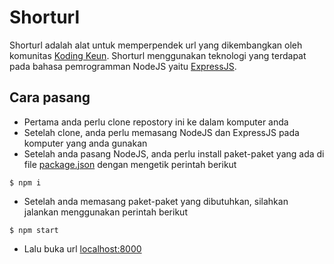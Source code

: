# Shorturl
Shorturl adalah alat untuk memperpendek url yang dikembangkan oleh komunitas [Koding Keun](http://kodingkeun.com). Shorturl menggunakan teknologi yang terdapat pada bahasa pemrogramman NodeJS yaitu [ExpressJS](https://expressjs.com).

## Cara pasang
- Pertama anda perlu clone repostory ini ke dalam komputer anda
- Setelah clone, anda perlu memasang NodeJS dan ExpressJS pada komputer yang anda gunakan
- Setelah anda pasang NodeJS, anda perlu install paket-paket yang ada di file [package.json](./package.json) dengan mengetik perintah berikut
```shell
$ npm i
```
- Setelah anda memasang paket-paket yang dibutuhkan, silahkan jalankan menggunakan perintah berikut
```shell
$ npm start
```
- Lalu buka url [localhost:8000](http://localhost:8000)

